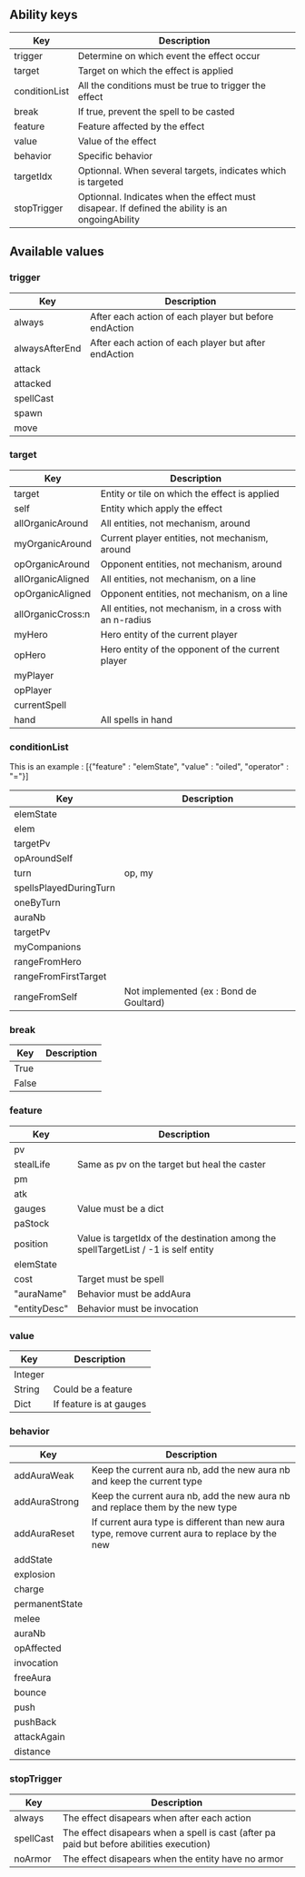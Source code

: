 ## Ability keys

| Key | Description |
|-----|-------------|
| trigger | Determine on which event the effect occur |
| target | Target on which the effect is applied |
| conditionList | All the conditions must be true to trigger the effect |
| break | If true, prevent the spell to be casted |
| feature | Feature affected by the effect |
| value | Value of the effect |
| behavior | Specific behavior |
| targetIdx | Optionnal. When several targets, indicates which is targeted |
| stopTrigger | Optionnal. Indicates when the effect must disapear. If defined the ability is an ongoingAbility |

## Available values

### trigger

| Key | Description |
|-----|-------------|
| always | After each action of each player but before endAction |
| alwaysAfterEnd | After each action of each player but after endAction |
| attack | |
| attacked | |
| spellCast | |
| spawn | |
| move | |

### target

| Key | Description |
|-----|-------------|
| target | Entity or tile on which the effect is applied |
| self | Entity which apply the effect |
| allOrganicAround | All entities, not mechanism, around |
| myOrganicAround | Current player entities, not mechanism, around |
| opOrganicAround | Opponent entities, not mechanism, around |
| allOrganicAligned | All entities, not mechanism, on a line |
| opOrganicAligned | Opponent entities, not mechanism, on a line |
| allOrganicCross:n | All entities, not mechanism, in a cross with an n-radius |
| myHero | Hero entity of the current player |
| opHero | Hero entity of the opponent of the current player |
| myPlayer | |
| opPlayer | |
| currentSpell |  |
| hand | All spells in hand |

### conditionList

This is an example : [{"feature" : "elemState", "value" : "oiled", "operator" : "="}]

| Key | Description |
|-----|-------------|
| elemState | |
| elem | |
| targetPv | |
| opAroundSelf | |
| turn | op, my |
| spellsPlayedDuringTurn | |
| oneByTurn | |
| auraNb | |
| targetPv | |
| myCompanions | |
| rangeFromHero | |
| rangeFromFirstTarget | |
| rangeFromSelf | Not implemented (ex : Bond de Goultard) |

### break

| Key | Description |
|-----|-------------|
| True | |
| False | |

### feature

| Key | Description |
|-----|-------------|
| pv | |
| stealLife | Same as pv on the target but heal the caster |
| pm | |
| atk | |
| gauges | Value must be a dict |
| paStock | |
| position | Value is targetIdx of the destination among the spellTargetList / -1 is self entity |
| elemState | |
| cost | Target must be spell |
| "auraName" | Behavior must be addAura |
| "entityDesc" | Behavior must be invocation |

### value

| Key | Description |
|-----|-------------|
| Integer | |
| String | Could be a feature |
| Dict | If feature is at gauges |

### behavior

| Key | Description |
|-----|-------------|
| addAuraWeak | Keep the current aura nb, add the new aura nb and keep the current type |
| addAuraStrong | Keep the current aura nb, add the new aura nb and replace them by the new type |
| addAuraReset | If current aura type is different than new aura type, remove current aura to replace by the new |
| addState |  |
| explosion |  |
| charge |  |
| permanentState |  |
| melee |  |
| auraNb |  |
| opAffected |  |
| invocation |  |
| freeAura |  |
| bounce |  |
| push |  |
| pushBack |  |
| attackAgain |  |
| distance |  |

### stopTrigger

| Key | Description |
|-----|-------------|
| always | The effect disapears when after each action |
| spellCast | The effect disapears when a spell is cast (after pa paid but before abilities execution) |
| noArmor | The effect disapears when the entity have no armor |



